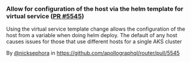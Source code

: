 ### Allow for configuration of the host via the helm template for virtual service ([PR #5545](https://github.com/apollographql/router/pull/5795))

Using the virtual service template change allows the configuration of the host from a variable when doing helm deploy.
The default of any host causes issues for those that use different hosts for a single AKS cluster

By [@nicksephora](https://github.com/nicksephora) in https://github.com/apollographql/router/pull/5545
